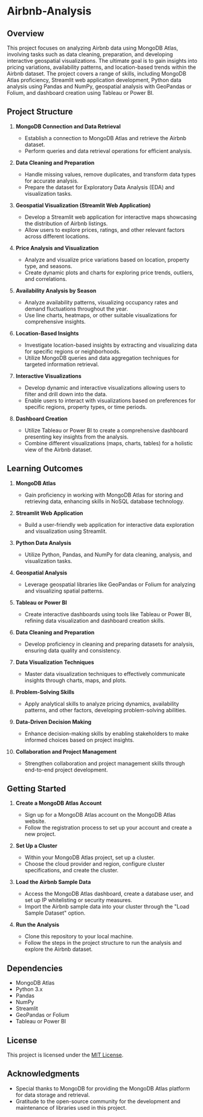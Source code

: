 # Airbnb-Analysis

## Overview

This project focuses on analyzing Airbnb data using MongoDB Atlas, involving tasks such as data cleaning, preparation, and developing interactive geospatial visualizations. The ultimate goal is to gain insights into pricing variations, availability patterns, and location-based trends within the Airbnb dataset. The project covers a range of skills, including MongoDB Atlas proficiency, Streamlit web application development, Python data analysis using Pandas and NumPy, geospatial analysis with GeoPandas or Folium, and dashboard creation using Tableau or Power BI.

## Project Structure

1. **MongoDB Connection and Data Retrieval**
   - Establish a connection to MongoDB Atlas and retrieve the Airbnb dataset.
   - Perform queries and data retrieval operations for efficient analysis.

2. **Data Cleaning and Preparation**
   - Handle missing values, remove duplicates, and transform data types for accurate analysis.
   - Prepare the dataset for Exploratory Data Analysis (EDA) and visualization tasks.

3. **Geospatial Visualization (Streamlit Web Application)**
   - Develop a Streamlit web application for interactive maps showcasing the distribution of Airbnb listings.
   - Allow users to explore prices, ratings, and other relevant factors across different locations.

4. **Price Analysis and Visualization**
   - Analyze and visualize price variations based on location, property type, and seasons.
   - Create dynamic plots and charts for exploring price trends, outliers, and correlations.

5. **Availability Analysis by Season**
   - Analyze availability patterns, visualizing occupancy rates and demand fluctuations throughout the year.
   - Use line charts, heatmaps, or other suitable visualizations for comprehensive insights.

6. **Location-Based Insights**
   - Investigate location-based insights by extracting and visualizing data for specific regions or neighborhoods.
   - Utilize MongoDB queries and data aggregation techniques for targeted information retrieval.

7. **Interactive Visualizations**
   - Develop dynamic and interactive visualizations allowing users to filter and drill down into the data.
   - Enable users to interact with visualizations based on preferences for specific regions, property types, or time periods.

8. **Dashboard Creation**
   - Utilize Tableau or Power BI to create a comprehensive dashboard presenting key insights from the analysis.
   - Combine different visualizations (maps, charts, tables) for a holistic view of the Airbnb dataset.

## Learning Outcomes

1. **MongoDB Atlas**
   - Gain proficiency in working with MongoDB Atlas for storing and retrieving data, enhancing skills in NoSQL database technology.

2. **Streamlit Web Application**
   - Build a user-friendly web application for interactive data exploration and visualization using Streamlit.

3. **Python Data Analysis**
   - Utilize Python, Pandas, and NumPy for data cleaning, analysis, and visualization tasks.

4. **Geospatial Analysis**
   - Leverage geospatial libraries like GeoPandas or Folium for analyzing and visualizing spatial patterns.

5. **Tableau or Power BI**
   - Create interactive dashboards using tools like Tableau or Power BI, refining data visualization and dashboard creation skills.

6. **Data Cleaning and Preparation**
   - Develop proficiency in cleaning and preparing datasets for analysis, ensuring data quality and consistency.

7. **Data Visualization Techniques**
   - Master data visualization techniques to effectively communicate insights through charts, maps, and plots.

8. **Problem-Solving Skills**
   - Apply analytical skills to analyze pricing dynamics, availability patterns, and other factors, developing problem-solving abilities.

9. **Data-Driven Decision Making**
   - Enhance decision-making skills by enabling stakeholders to make informed choices based on project insights.

10. **Collaboration and Project Management**
    - Strengthen collaboration and project management skills through end-to-end project development.

## Getting Started

1. **Create a MongoDB Atlas Account**
   - Sign up for a MongoDB Atlas account on the MongoDB Atlas website.
   - Follow the registration process to set up your account and create a new project.

2. **Set Up a Cluster**
   - Within your MongoDB Atlas project, set up a cluster.
   - Choose the cloud provider and region, configure cluster specifications, and create the cluster.

3. **Load the Airbnb Sample Data**
   - Access the MongoDB Atlas dashboard, create a database user, and set up IP whitelisting or security measures.
   - Import the Airbnb sample data into your cluster through the "Load Sample Dataset" option.

4. **Run the Analysis**
   - Clone this repository to your local machine.
   - Follow the steps in the project structure to run the analysis and explore the Airbnb dataset.

## Dependencies

- MongoDB Atlas
- Python 3.x
- Pandas
- NumPy
- Streamlit
- GeoPandas or Folium
- Tableau or Power BI

## License

This project is licensed under the [MIT License](LICENSE).

## Acknowledgments

- Special thanks to MongoDB for providing the MongoDB Atlas platform for data storage and retrieval.
- Gratitude to the open-source community for the development and maintenance of libraries used in this project.

